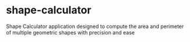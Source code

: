 # shape-calculator
Shape Calculator application designed  to compute the area and perimeter of multiple geometric shapes with precision and ease
